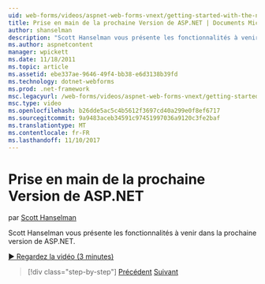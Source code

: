```yaml
---
uid: web-forms/videos/aspnet-web-forms-vnext/getting-started-with-the-next-version-of-aspnet
title: Prise en main de la prochaine Version de ASP.NET | Documents Microsoft
author: shanselman
description: "Scott Hanselman vous présente les fonctionnalités à venir dans la prochaine version de ASP.NET."
ms.author: aspnetcontent
manager: wpickett
ms.date: 11/18/2011
ms.topic: article
ms.assetid: ebe337ae-9646-49f4-bb38-e6d3138b39fd
ms.technology: dotnet-webforms
ms.prod: .net-framework
msc.legacyurl: /web-forms/videos/aspnet-web-forms-vnext/getting-started-with-the-next-version-of-aspnet
msc.type: video
ms.openlocfilehash: b26dde5ac5c4b5612f3697cd40a299e0f8ef6717
ms.sourcegitcommit: 9a9483aceb34591c97451997036a9120c3fe2baf
ms.translationtype: MT
ms.contentlocale: fr-FR
ms.lasthandoff: 11/10/2017
---
```

<a name="getting-started-with-the-next-version-of-aspnet"></a>Prise en main de la prochaine Version de ASP.NET
====================
par [Scott Hanselman](https://github.com/shanselman)

Scott Hanselman vous présente les fonctionnalités à venir dans la prochaine version de ASP.NET.

[&#9654; Regardez la vidéo (3 minutes)](https://channel9.msdn.com/Blogs/ASP-NET-Site-Videos/getting-started-with-the-next-version-of-aspnet)

>[!div class="step-by-step"]
[Précédent](aspnet-vnext-videos-bundling-and-minification.md)
[Suivant](aspnet-and-web-tools-20122.md)
